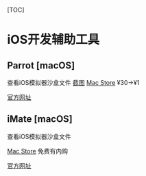 [TOC]

# iOS开发辅助工具

## Parrot [macOS]
查看iOS模拟器沙盒文件 
[截图](http://is1.mzstatic.com/image/thumb/Purple128/v4/09/7a/54/097a54cb-0d2e-3f1d-6f0a-9fc7d5148923/source/800x500bb.jpg)
[Mac Store](https://itunes.apple.com/cn/app/parrot-development-assistant/id1213696021?l=en&mt=12) ¥30->¥1

[官方网址](https://codebit.co/parrot/)


## iMate  [macOS]
查看iOS模拟器沙盒文件

[Mac Store](https://itunes.apple.com/cn/app/imate/id1225021443?l=en&mt=12) 免费有内购

[官方网址](http://imate.playstone.org)

